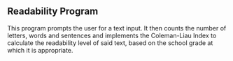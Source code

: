 ## Readability Program

This program prompts the user for a text input. It then counts the number of letters, words and sentences and implements the Coleman-Liau Index to calculate the readability level of said text, based on the school grade at which it is appropriate.
